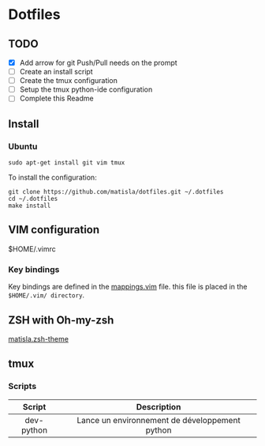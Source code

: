 # Dotfiles

## TODO

- [x] Add arrow for git Push/Pull needs on the prompt
- [ ] Create an install script
- [ ] Create the tmux configuration
- [ ] Setup the tmux python-ide configuration
- [ ] Complete this Readme

## Install

### Ubuntu
```
sudo apt-get install git vim tmux
```

To install the configuration:

```
git clone https://github.com/matisla/dotfiles.git ~/.dotfiles
cd ~/.dotfiles
make install
```

## VIM configuration

$HOME/.vimrc

### Key bindings

Key bindings are defined in the [mappings.vim](./vim/mappings.vim) file.
this file is placed in the `$HOME/.vim/ directory`.

## ZSH with Oh-my-zsh

[matisla.zsh-theme](https://github.com/matisla/dotfiles/blob/master/zsh/matisla.zsh-theme)

## tmux

### Scripts

|   Script   |                   Description                  |
|:----------:|:----------------------------------------------:|
| dev-python | Lance un environnement de développement python |

